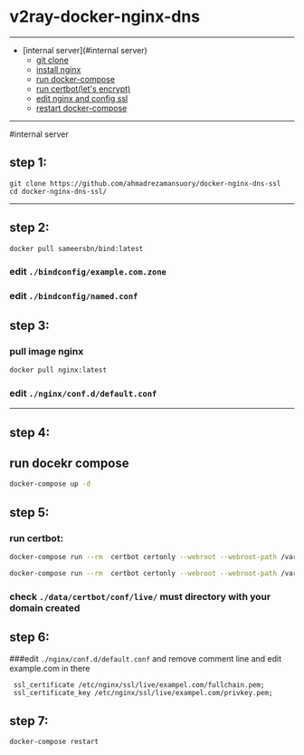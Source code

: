 
# v2ray-docker-nginx-dns

-----------

- [internal server](#internal server)
  - [git clone](#step-1)
  - [install nginx](#step-2)
  - [run docker-compose](#step-3)
  - [run certbot(let's encrypt)](#step-4)
  - [edit nginx and config ssl](#step-5)
  - [restart docker-compose ](#step-5)
-----

#internal server

## step 1:

```console
git clone https://github.com/ahmadrezamansuory/docker-nginx-dns-ssl
cd docker-nginx-dns-ssl/
```

-----

## step 2:

```bash
docker pull sameersbn/bind:latest
```

### edit `./bindconfig/example.com.zone`

### edit  `./bindconfig/named.conf`

## step 3:

### pull image nginx

```bash
docker pull nginx:latest
```

### edit `./nginx/conf.d/default.conf`

-----

## step 4:

## run docekr compose

```bash
docker-compose up -d
```

## step 5:

### run certbot:

```bash
docker-compose run --rm  certbot certonly --webroot --webroot-path /var/www/certbot/ --dry-run -d example.com
```

```bash
docker-compose run --rm  certbot certonly --webroot --webroot-path /var/www/certbot/ -d --dry-run -d example.com
```
### check `./data/certbot/conf/live/` must directory with your domain created
## step 6:

###edit `./nginx/conf.d/default.conf` and remove comment line and edit example.com in there

```commandline
 ssl_certificate /etc/nginx/ssl/live/exampel.com/fullchain.pem;
 ssl_certificate_key /etc/nginx/ssl/live/exampel.com/privkey.pem;
```
## step 7:
```bash
docker-compose restart 
```
